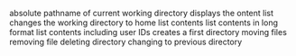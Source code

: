 absolute pathname of current working directory
displays the ontent list
changes the working directory to home
list contents
list contents in long format
list contents including user IDs
creates a  first directory
moving files
removing file
deleting directory
changing to previous directory
